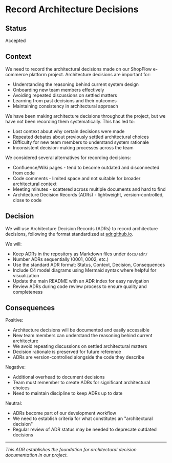 # Record Architecture Decisions

## Status

Accepted

## Context

We need to record the architectural decisions made on our ShopFlow e-commerce platform project. Architecture decisions are important for:

* Understanding the reasoning behind current system design
* Onboarding new team members effectively  
* Avoiding repeated discussions on settled matters
* Learning from past decisions and their outcomes
* Maintaining consistency in architectural approach

We have been making architecture decisions throughout the project, but we have not been recording them systematically. This has led to:

* Lost context about why certain decisions were made
* Repeated debates about previously settled architectural choices
* Difficulty for new team members to understand system rationale
* Inconsistent decision-making processes across the team

We considered several alternatives for recording decisions:
* Confluence/Wiki pages - tend to become outdated and disconnected from code
* Code comments - limited space and not suitable for broader architectural context
* Meeting minutes - scattered across multiple documents and hard to find
* Architecture Decision Records (ADRs) - lightweight, version-controlled, close to code

## Decision

We will use Architecture Decision Records (ADRs) to record architecture decisions, following the format standardized at [adr.github.io](https://adr.github.io/).

We will:
* Keep ADRs in the repository as Markdown files under `docs/adr/`
* Number ADRs sequentially (0001, 0002, etc.)
* Use the standard ADR format: Status, Context, Decision, Consequences
* Include C4 model diagrams using Mermaid syntax where helpful for visualization
* Update the main README with an ADR index for easy navigation
* Review ADRs during code review process to ensure quality and completeness

## Consequences

Positive:
* Architecture decisions will be documented and easily accessible
* New team members can understand the reasoning behind current architecture
* We avoid repeating discussions on settled architectural matters
* Decision rationale is preserved for future reference
* ADRs are version-controlled alongside the code they describe

Negative:
* Additional overhead to document decisions
* Team must remember to create ADRs for significant architectural choices
* Need to maintain discipline to keep ADRs up to date

Neutral:
* ADRs become part of our development workflow
* We need to establish criteria for what constitutes an "architectural decision"
* Regular review of ADR status may be needed to deprecate outdated decisions

---

*This ADR establishes the foundation for architectural decision documentation in our project.*